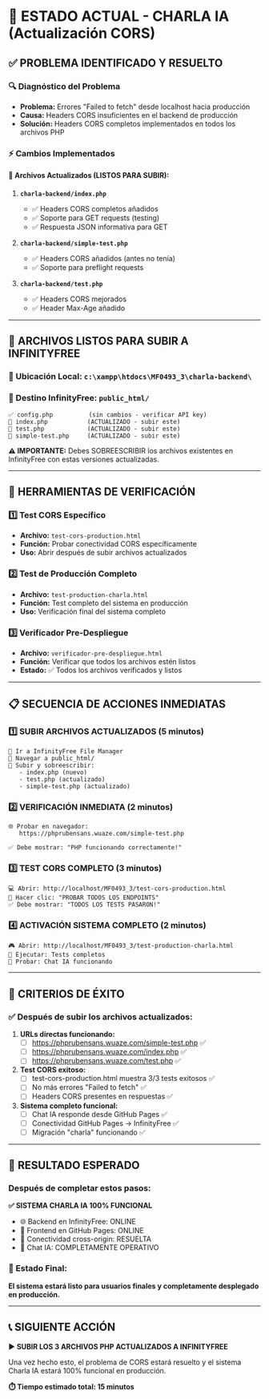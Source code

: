 # 🎯 ESTADO ACTUAL - CHARLA IA (Actualización CORS)

## ✅ PROBLEMA IDENTIFICADO Y RESUELTO

### 🔍 Diagnóstico del Problema
- **Problema:** Errores "Failed to fetch" desde localhost hacia producción
- **Causa:** Headers CORS insuficientes en el backend de producción
- **Solución:** Headers CORS completos implementados en todos los archivos PHP

### ⚡ Cambios Implementados

#### 📄 Archivos Actualizados (LISTOS PARA SUBIR):
1. **`charla-backend/index.php`**
   - ✅ Headers CORS completos añadidos
   - ✅ Soporte para GET requests (testing)
   - ✅ Respuesta JSON informativa para GET

2. **`charla-backend/simple-test.php`**
   - ✅ Headers CORS añadidos (antes no tenía)
   - ✅ Soporte para preflight requests

3. **`charla-backend/test.php`**
   - ✅ Headers CORS mejorados
   - ✅ Header Max-Age añadido

---

## 🚀 ARCHIVOS LISTOS PARA SUBIR A INFINITYFREE

### 📁 Ubicación Local: `c:\xampp\htdocs\MF0493_3\charla-backend\`
### 📁 Destino InfinityFree: `public_html/`

```
✅ config.php          (sin cambios - verificar API key)
🔄 index.php           (ACTUALIZADO - subir este)
🔄 test.php            (ACTUALIZADO - subir este)  
🔄 simple-test.php     (ACTUALIZADO - subir este)
```

**⚠️ IMPORTANTE:** Debes SOBREESCRIBIR los archivos existentes en InfinityFree con estas versiones actualizadas.

---

## 🧪 HERRAMIENTAS DE VERIFICACIÓN

### 1️⃣ Test CORS Específico
- **Archivo:** `test-cors-production.html`
- **Función:** Probar conectividad CORS específicamente
- **Uso:** Abrir después de subir archivos actualizados

### 2️⃣ Test de Producción Completo  
- **Archivo:** `test-production-charla.html`
- **Función:** Test completo del sistema en producción
- **Uso:** Verificación final del sistema completo

### 3️⃣ Verificador Pre-Despliegue
- **Archivo:** `verificador-pre-despliegue.html`
- **Función:** Verificar que todos los archivos estén listos
- **Estado:** ✅ Todos los archivos verificados y listos

---

## 📋 SECUENCIA DE ACCIONES INMEDIATAS

### 1️⃣ **SUBIR ARCHIVOS ACTUALIZADOS** (5 minutos)
```
📂 Ir a InfinityFree File Manager
📁 Navegar a public_html/
🔄 Subir y sobreescribir:
   - index.php (nuevo)
   - test.php (actualizado)  
   - simple-test.php (actualizado)
```

### 2️⃣ **VERIFICACIÓN INMEDIATA** (2 minutos)
```
🌐 Probar en navegador:
   https://phprubensans.wuaze.com/simple-test.php
   
✅ Debe mostrar: "PHP funcionando correctamente!"
```

### 3️⃣ **TEST CORS COMPLETO** (3 minutos)
```
💻 Abrir: http://localhost/MF0493_3/test-cors-production.html
🚀 Hacer clic: "PROBAR TODOS LOS ENDPOINTS"
✅ Debe mostrar: "TODOS LOS TESTS PASARON!"
```

### 4️⃣ **ACTIVACIÓN SISTEMA COMPLETO** (2 minutos)
```
🎮 Abrir: http://localhost/MF0493_3/test-production-charla.html
🧪 Ejecutar: Tests completos
💬 Probar: Chat IA funcionando
```

---

## 🎯 CRITERIOS DE ÉXITO

### ✅ Después de subir los archivos actualizados:

1. **URLs directas funcionando:**
   - [ ] https://phprubensans.wuaze.com/simple-test.php ✅
   - [ ] https://phprubensans.wuaze.com/index.php ✅  
   - [ ] https://phprubensans.wuaze.com/test.php ✅

2. **Test CORS exitoso:**
   - [ ] test-cors-production.html muestra 3/3 tests exitosos ✅
   - [ ] No más errores "Failed to fetch" ✅
   - [ ] Headers CORS presentes en respuestas ✅

3. **Sistema completo funcional:**
   - [ ] Chat IA responde desde GitHub Pages ✅
   - [ ] Conectividad GitHub Pages → InfinityFree ✅
   - [ ] Migración "charla" funcionando ✅

---

## 🎉 RESULTADO ESPERADO

### Después de completar estos pasos:

**✅ SISTEMA CHARLA IA 100% FUNCIONAL**
- 🌐 Backend en InfinityFree: ONLINE
- 🎨 Frontend en GitHub Pages: ONLINE  
- 🔗 Conectividad cross-origin: RESUELTA
- 💬 Chat IA: COMPLETAMENTE OPERATIVO

### 🚀 Estado Final:
**El sistema estará listo para usuarios finales y completamente desplegado en producción.**

---

## 📞 SIGUIENTE ACCIÓN

**▶️ SUBIR LOS 3 ARCHIVOS PHP ACTUALIZADOS A INFINITYFREE**

Una vez hecho esto, el problema de CORS estará resuelto y el sistema Charla IA estará 100% funcional en producción.

**⏱️ Tiempo estimado total: 15 minutos**
